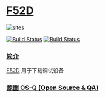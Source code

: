 ﻿# [F52D](https://github.com/OS-Q/F52D)

[![sites](http://182.61.61.133/link/resources/OSQ.png)](http://www.OS-Q.com)

[![Build Status](https://github.com/OS-Q/F52D/workflows/CI/badge.svg)](https://github.com/OS-Q/F52D/actions/workflows/CI.yml)
[![Build Status](https://github.com/OS-Q/F52D/workflows/CD/badge.svg)](https://github.com/OS-Q/F52D/actions/workflows/CD.yml)

### [简介](https://github.com/OS-Q/F52D/wiki)

[F52D](https://github.com/OS-Q/F52D) 用于下载调试设备

### [源圈 OS-Q (Open Source & QA) ](http://www.OS-Q.com)
